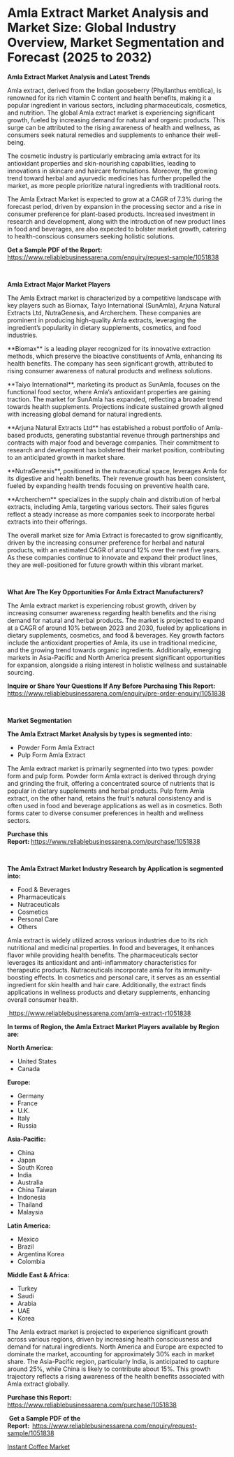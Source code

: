 <p><h1>Amla Extract Market Analysis and Market Size: Global Industry Overview, Market Segmentation and Forecast (2025 to 2032)</h1></p><p><strong>Amla Extract Market Analysis and Latest Trends</strong></p>
<p><p>Amla extract, derived from the Indian gooseberry (Phyllanthus emblica), is renowned for its rich vitamin C content and health benefits, making it a popular ingredient in various sectors, including pharmaceuticals, cosmetics, and nutrition. The global Amla extract market is experiencing significant growth, fueled by increasing demand for natural and organic products. This surge can be attributed to the rising awareness of health and wellness, as consumers seek natural remedies and supplements to enhance their well-being.</p><p>The cosmetic industry is particularly embracing amla extract for its antioxidant properties and skin-nourishing capabilities, leading to innovations in skincare and haircare formulations. Moreover, the growing trend toward herbal and ayurvedic medicines has further propelled the market, as more people prioritize natural ingredients with traditional roots.</p><p>The Amla Extract Market is expected to grow at a CAGR of 7.3% during the forecast period, driven by expansion in the processing sector and a rise in consumer preference for plant-based products. Increased investment in research and development, along with the introduction of new product lines in food and beverages, are also expected to bolster market growth, catering to health-conscious consumers seeking holistic solutions.</p></p>
<p><strong>Get a Sample PDF of the Report:&nbsp;</strong> <a href="https://www.reliablebusinessarena.com/enquiry/request-sample/1051838?utm_campaign=2182&utm_medium=2&utm_source=Github&utm_content=ia&utm_term=07042025&utm_id=amla-extract">https://www.reliablebusinessarena.com/enquiry/request-sample/1051838</a></p>
<p>&nbsp;</p>
<p><strong>Amla Extract Major Market Players</strong></p>
<p><p>The Amla Extract market is characterized by a competitive landscape with key players such as Biomax, Taiyo International (SunAmla), Arjuna Natural Extracts Ltd, NutraGenesis, and Archerchem. These companies are prominent in producing high-quality Amla extracts, leveraging the ingredient’s popularity in dietary supplements, cosmetics, and food industries.</p><p>**Biomax** is a leading player recognized for its innovative extraction methods, which preserve the bioactive constituents of Amla, enhancing its health benefits. The company has seen significant growth, attributed to rising consumer awareness of natural products and wellness solutions. </p><p>**Taiyo International**, marketing its product as SunAmla, focuses on the functional food sector, where Amla’s antioxidant properties are gaining traction. The market for SunAmla has expanded, reflecting a broader trend towards health supplements. Projections indicate sustained growth aligned with increasing global demand for natural ingredients.</p><p>**Arjuna Natural Extracts Ltd** has established a robust portfolio of Amla-based products, generating substantial revenue through partnerships and contracts with major food and beverage companies. Their commitment to research and development has bolstered their market position, contributing to an anticipated growth in market share.</p><p>**NutraGenesis**, positioned in the nutraceutical space, leverages Amla for its digestive and health benefits. Their revenue growth has been consistent, fueled by expanding health trends focusing on preventive health care. </p><p>**Archerchem** specializes in the supply chain and distribution of herbal extracts, including Amla, targeting various sectors. Their sales figures reflect a steady increase as more companies seek to incorporate herbal extracts into their offerings.</p><p>The overall market size for Amla Extract is forecasted to grow significantly, driven by the increasing consumer preference for herbal and natural products, with an estimated CAGR of around 12% over the next five years. As these companies continue to innovate and expand their product lines, they are well-positioned for future growth within this vibrant market.</p></p>
<p>&nbsp;</p>
<p><strong>What Are The Key Opportunities For Amla Extract Manufacturers?</strong></p>
<p><p>The Amla extract market is experiencing robust growth, driven by increasing consumer awareness regarding health benefits and the rising demand for natural and herbal products. The market is projected to expand at a CAGR of around 10% between 2023 and 2030, fueled by applications in dietary supplements, cosmetics, and food & beverages. Key growth factors include the antioxidant properties of Amla, its use in traditional medicine, and the growing trend towards organic ingredients. Additionally, emerging markets in Asia-Pacific and North America present significant opportunities for expansion, alongside a rising interest in holistic wellness and sustainable sourcing.</p></p>
<p><strong>Inquire or Share Your Questions If Any Before Purchasing This Report:</strong> <a href="https://www.reliablebusinessarena.com/enquiry/pre-order-enquiry/1051838?utm_campaign=2182&utm_medium=2&utm_source=Github&utm_content=ia&utm_term=07042025&utm_id=amla-extract">https://www.reliablebusinessarena.com/enquiry/pre-order-enquiry/1051838</a></p>
<p>&nbsp;</p>
<p><strong>Market Segmentation</strong></p>
<p><strong>The Amla Extract Market Analysis by types is segmented into:</strong></p>
<p><ul><li>Powder Form Amla Extract</li><li>Pulp Form Amla Extract</li></ul></p>
<p><p>The Amla extract market is primarily segmented into two types: powder form and pulp form. Powder form Amla extract is derived through drying and grinding the fruit, offering a concentrated source of nutrients that is popular in dietary supplements and herbal products. Pulp form Amla extract, on the other hand, retains the fruit's natural consistency and is often used in food and beverage applications as well as in cosmetics. Both forms cater to diverse consumer preferences in health and wellness sectors.</p></p>
<p><strong>Purchase this Report:&nbsp;</strong><a href="https://www.reliablebusinessarena.com/purchase/1051838?utm_campaign=2182&utm_medium=2&utm_source=Github&utm_content=ia&utm_term=07042025&utm_id=amla-extract">https://www.reliablebusinessarena.com/purchase/1051838</a></p>
<p>&nbsp;</p>
<p><strong>The Amla Extract Market Industry Research by Application is segmented into:</strong></p>
<p><ul><li>Food & Beverages</li><li>Pharmaceuticals</li><li>Nutraceuticals</li><li>Cosmetics</li><li>Personal Care</li><li>Others</li></ul></p>
<p><p>Amla extract is widely utilized across various industries due to its rich nutritional and medicinal properties. In food and beverages, it enhances flavor while providing health benefits. The pharmaceuticals sector leverages its antioxidant and anti-inflammatory characteristics for therapeutic products. Nutraceuticals incorporate amla for its immunity-boosting effects. In cosmetics and personal care, it serves as an essential ingredient for skin health and hair care. Additionally, the extract finds applications in wellness products and dietary supplements, enhancing overall consumer health.</p></p>
<p><a href="https://www.reliablebusinessarena.com/amla-extract-r1051838?utm_campaign=2182&utm_medium=2&utm_source=Github&utm_content=ia&utm_term=07042025&utm_id=amla-extract">&nbsp;https://www.reliablebusinessarena.com/amla-extract-r1051838</a></p>
<p><strong>In terms of Region, the Amla Extract Market Players available by Region are:</strong></p>
<p>
    <p> <strong> North America: </strong>
        <ul>
            <li>United States</li>
            <li>Canada</li>
        </ul>
        </p> 
    <p> <strong> Europe: </strong>
        <ul>
            <li>Germany</li>
            <li>France</li>
            <li>U.K.</li>
            <li>Italy</li>
            <li>Russia</li>
        </ul>
        </p> 
    <p> <strong> Asia-Pacific: </strong>
        <ul>
            <li>China</li>
            <li>Japan</li>
            <li>South Korea</li>
            <li>India</li>
            <li>Australia</li>
            <li>China Taiwan</li>
            <li>Indonesia</li>
            <li>Thailand</li>
            <li>Malaysia</li>
        </ul>
        </p> 
    <p> <strong> Latin America: </strong>
        <ul>
            <li>Mexico</li>
            <li>Brazil</li>
            <li>Argentina Korea</li>
            <li>Colombia</li>
        </ul>
        </p> 
    <p> <strong> Middle East & Africa: </strong>
        <ul>
            <li>Turkey</li>
            <li>Saudi</li>
            <li>Arabia</li>
            <li>UAE</li>
            <li>Korea</li>
        </ul>
    </p>
    </p>
<p><p>The Amla extract market is projected to experience significant growth across various regions, driven by increasing health consciousness and demand for natural ingredients. North America and Europe are expected to dominate the market, accounting for approximately 30% each in market share. The Asia-Pacific region, particularly India, is anticipated to capture around 25%, while China is likely to contribute about 15%. This growth trajectory reflects a rising awareness of the health benefits associated with Amla extract globally.</p></p>
<p><strong>Purchase this Report: </strong><a href="https://www.reliablebusinessarena.com/purchase/1051838?utm_campaign=2182&utm_medium=2&utm_source=Github&utm_content=ia&utm_term=07042025&utm_id=amla-extract">https://www.reliablebusinessarena.com/purchase/1051838</a></p>
<p>&nbsp;<strong>Get a Sample PDF of the Report:&nbsp;&nbsp;</strong><a href="https://www.reliablebusinessarena.com/enquiry/request-sample/1051838?utm_campaign=2182&utm_medium=2&utm_source=Github&utm_content=ia&utm_term=07042025&utm_id=amla-extract">https://www.reliablebusinessarena.com/enquiry/request-sample/1051838</a></p>
<p><strong></strong></p>
<p><p><a href="https://github.com/tona7vba/Market-Research-Report-List-1/blob/main/instant-coffee-market.md?utm_campaign=2182&utm_medium=2&utm_source=Github&utm_content=ia&utm_term=07042025&utm_id=amla-extract">Instant Coffee Market</a></p></p>